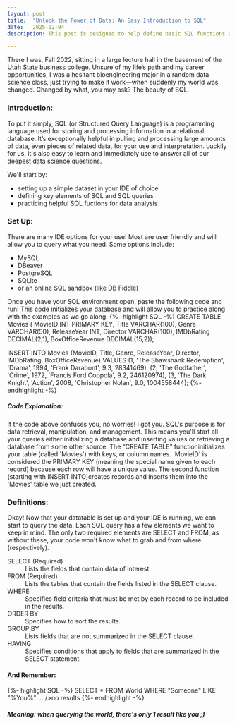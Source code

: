 ```yaml
---
layout: post
title:  "Unlock the Power of Data: An Easy Introduction to SQL"
date:   2025-02-04
description: This post is designed to help define basic SQL functions and guide you through your first SQL query as you enter the world of data science. You got this!!! 

---
```


<p class="intro"><span class="dropcap">T</span>here I was, Fall 2022, sitting in a large lecture hall in the basement of the Utah State business college. Unsure of my life’s path and my career opportunities, I was a hesitant bioengineering major in a random data science class, just trying to make it work—when suddenly my world was changed. Changed by what, you may ask? The beauty of SQL. </p>

### Introduction:
To put it simply, SQL (or Structured Query Language) is a programming language used for storing and processing information in a relational database. It’s exceptionally helpful in pulling and processing large amounts of data, even pieces of related data, for your use and interpretation. Luckily for us, it's also easy to learn and immediately use to answer all of our deepest data science questions. 

We'll start by:
* setting up a simple dataset in your IDE of choice
* defining key elements of SQL and SQL queries
* practicing helpful SQL fuctions for data analysis

### Set Up:
There are many IDE options for your use! Most are user friendly and will allow you to query what you need. Some options include:
* MySQL
* DBeaver
* PostgreSQL
* SQLite
* or an online SQL sandbox (like DB Fiddle)

Once you have your SQL environment open, paste the following code and run! This code initializes your database and will allow you to practice along with the examples as we go along. 
{%- highlight SQL -%}
CREATE TABLE Movies (
    MovieID INT PRIMARY KEY,
    Title VARCHAR(100),
    Genre VARCHAR(50),
    ReleaseYear INT,
    Director VARCHAR(100),
    IMDbRating DECIMAL(2,1),
    BoxOfficeRevenue DECIMAL(15,2)); 

INSERT INTO Movies (MovieID, Title, Genre, ReleaseYear, Director, IMDbRating, BoxOfficeRevenue)
VALUES
(1, 'The Shawshank Redemption', 'Drama', 1994, 'Frank Darabont', 9.3, 28341469),
(2, 'The Godfather', 'Crime', 1972, 'Francis Ford Coppola', 9.2, 246120974),
(3, 'The Dark Knight', 'Action', 2008, 'Christopher Nolan', 9.0, 1004558444); 
{%- endhighlight -%}

##### Code Explanation:
If the code above confuses you, no worries! I got you. SQL's purpose is for data retrieval, manipulation, and management. This means you'll start all your queries either initializing a database and inserting values or retrieving a database from some other source. The “CREATE TABLE” functioninitializes your table (called 'Movies') with keys, or column names. 'MovieID' is considered the PRIMARY KEY (meaning the special name given to each record) because each row will have a unique value.
The second function (starting with INSERT INTO)creates records and inserts them into the 'Movies' table we just created.

### Definitions:
Okay! Now that your datatable is set up and your IDE is running, we can start to query the data. Each SQL query has a few elements we want to keep in mind. The only two required elements are SELECT and FROM, as without these, your code won't know what to grab and from where (respectively).  

<dl>
  <dt>SELECT (Required)</dt>
  <dd>Lists the fields that contain data of interest
  </dd>
  <dt>FROM (Required)</dt>
  <dd>Lists the tables that contain the fields listed in the SELECT clause.</dd>
  <dt>WHERE</dt>
  <dd>Specifies field criteria that must be met by each record to be included in the results.</dd>
  <dt>ORDER BY</dt>
  <dd>Specifies how to sort the results.</dd>
  <dt>GROUP BY</dt>
  <dd> Lists fields that are not summarized in the SELECT clause.</dd>
  <dt>HAVING</dt>
  <dd>Specifies conditions that apply to fields that are summarized in the SELECT statement.</dd>
</dl>


#### And Remember:

{%- highlight SQL -%}
SELECT *
FROM World
WHERE "Someone"
LIKE "%You%"
...
/>no results
{%- endhighlight -%}
##### Meaning: when querying the world, there's only 1 result like you ;)